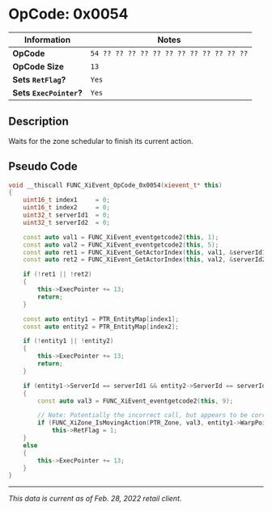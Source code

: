 # OpCode: 0x0054

| Information               | Notes |
|---                        |---    |
| **OpCode**                | `54 ?? ?? ?? ?? ?? ?? ?? ?? ?? ?? ?? ??` |
| **OpCode Size**           | `13`  |
| **Sets `RetFlag`?**       | `Yes` |
| **Sets `ExecPointer`?**   | `Yes` |

## Description

Waits for the zone schedular to finish its current action.

## Pseudo Code

```cpp
void __thiscall FUNC_XiEvent_OpCode_0x0054(xievent_t* this)
{
    uint16_t index1     = 0;
    uint16_t index2     = 0;
    uint32_t serverId1  = 0;
    uint32_t serverId2  = 0;

    const auto val1 = FUNC_XiEvent_eventgetcode2(this, 1);
    const auto val2 = FUNC_XiEvent_eventgetcode2(this, 5);
    const auto ret1 = FUNC_XiEvent_GetActorIndex(this, val1, &serverId1, &index1);
    const auto ret2 = FUNC_XiEvent_GetActorIndex(this, val2, &serverId2, &index2);

    if (!ret1 || !ret2)
    {
        this->ExecPointer += 13;
        return;
    }

    const auto entity1 = PTR_EntityMap[index1];
    const auto entity2 = PTR_EntityMap[index2];

    if (!entity1 || !entity2)
    {
        this->ExecPointer += 13;
        return;
    }

    if (entity1->ServerId == serverId1 && entity2->ServerId == serverId2 && (entity1->Render.Flags0 & 0x200) != 0 && (entity2->Render.Flags0 & 0x200) != 0)
    {
        const auto val3 = FUNC_XiEvent_eventgetcode2(this, 9);

        // Note: Potentially the incorrect call, but appears to be correct..
        if (FUNC_XiZone_IsMovingAction(PTR_Zone, val3, entity1->WarpPointer, entity2->WarpPointer))
            this->RetFlag = 1;
    }
    else
    {
        this->ExecPointer += 13;
    }
}
```

---

_This data is current as of Feb. 28, 2022 retail client._